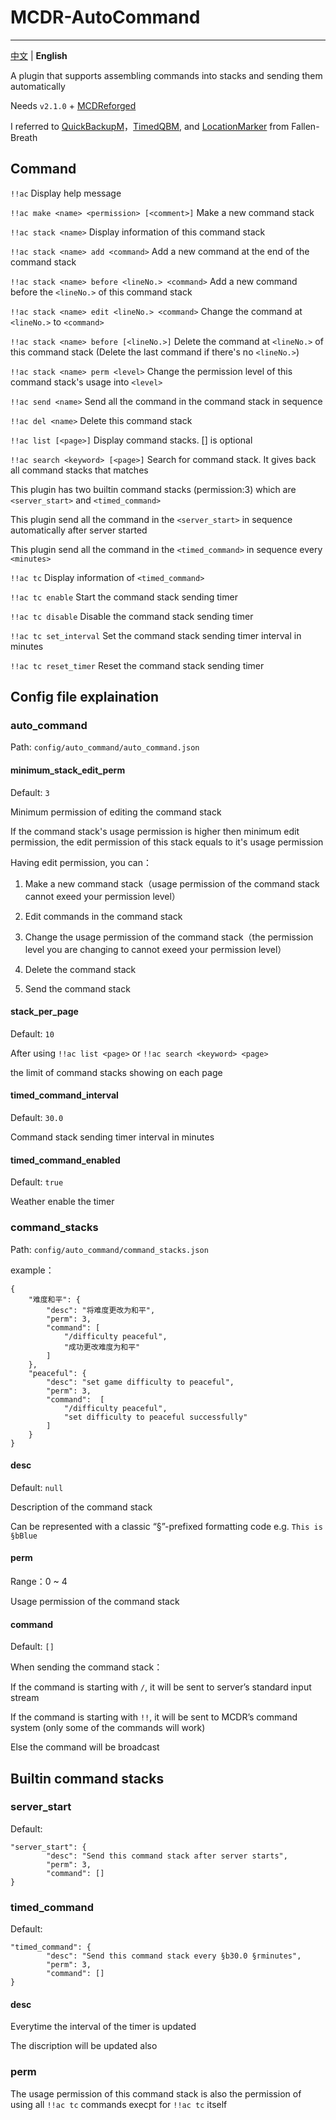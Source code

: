 # MCDR-AutoCommand
---------

[中文](./README.md) | **English**

A plugin that supports assembling commands into stacks and sending them automatically

Needs `v2.1.0` + [MCDReforged](https://github.com/Fallen-Breath/MCDReforged)

I referred to [QuickBackupM](https://github.com/TISUnion/QuickBackupM)，[TimedQBM](https://github.com/TISUnion/TimedQBM), and [LocationMarker](https://github.com/TISUnion/LocationMarker) from Fallen-Breath

## Command

`!!ac` Display help message

`!!ac make <name> <permission> [<comment>]` Make a new command stack

`!!ac stack <name>` Display information of this command stack

`!!ac stack <name> add <command>` Add a new command at the end of the command stack

`!!ac stack <name> before <lineNo.> <command>` Add a new command before the `<lineNo.>` of this command stack

`!!ac stack <name> edit <lineNo.> <command>` Change the command at `<lineNo.>` to `<command>`

`!!ac stack <name> before [<lineNo.>]` Delete the command at `<lineNo.>` of this command stack (Delete the last command if there's no `<lineNo.>`)

`!!ac stack <name> perm <level>` Change the permission level of this command stack's usage into `<level>`

`!!ac send <name>` Send all the command in the command stack in sequence

`!!ac del <name>` Delete this command stack

`!!ac list [<page>]` Display command stacks. [<page>] is optional

`!!ac search <keyword> [<page>]` Search for command stack. It gives back all command stacks that matches

This plugin has two builtin command stacks (permission:3) which are `<server_start>` and `<timed_command>`

This plugin send all the command in the `<server_start>` in sequence automatically after server started

This plugin send all the command in the `<timed_command>` in sequence every `<minutes>`

`!!ac tc` Display information of `<timed_command>`

`!!ac tc enable` Start the command stack sending timer

`!!ac tc disable` Disable the command stack sending timer

`!!ac tc set_interval` Set the command stack sending timer interval in minutes

`!!ac tc reset_timer` Reset the command stack sending timer

## Config file explaination

### auto_command

Path: `config/auto_command/auto_command.json`

#### minimum_stack_edit_perm

Default: `3`

Minimum permission of editing the command stack

If the command stack's usage permission is higher then minimum edit permission, the edit permission of this stack equals to it's usage permission

Having edit permission, you can：

1. Make a new command stack（usage permission of the command stack cannot exeed your permission level）

2. Edit commands in the command stack

3. Change the usage permission of the command stack（the permission level you are changing to cannot exeed your permission level）

4. Delete the command stack

5. Send the command stack

#### stack_per_page

Default: `10`

After using `!!ac list <page>` or `!!ac search <keyword> <page>`

the limit of command stacks showing on each page

#### timed_command_interval

Default: `30.0`

Command stack sending timer interval in minutes

#### timed_command_enabled

Default: `true`

Weather enable the timer

### command_stacks

Path: `config/auto_command/command_stacks.json`

example：


```
{
    "难度和平": {
        "desc": "将难度更改为和平",
        "perm": 3,
        "command": [
            "/difficulty peaceful",
            "成功更改难度为和平"
        ]
    },
    "peaceful": {
        "desc": "set game difficulty to peaceful",
        "perm": 3,
        "command":  [
            "/difficulty peaceful",
            "set difficulty to peaceful successfully"
        ]
    }
}
```

#### desc

Default: `null`

Description of the command stack

Can be represented with a classic “§”-prefixed formatting code
e.g. `This is §bBlue`

#### perm

Range：0 ~ 4

Usage permission of the command stack

#### command

Default: `[]`

When sending the command stack：

If the command is starting with `/`, it will be sent to server’s standard input stream

If the command is starting with `!!`, it will be sent to MCDR’s command system (only some of the commands will work)

Else the command will be broadcast

## Builtin command stacks

### server_start

Default: 

```
"server_start": {
        "desc": "Send this command stack after server starts",
        "perm": 3,
        "command": []
}
```

### timed_command

Default: 

```
"timed_command": {
        "desc": "Send this command stack every §b30.0 §rminutes",
        "perm": 3,
        "command": []
}
```

#### desc

Everytime the interval of the timer is updated

The discription will be updated also

### perm

The usage permission of this command stack is also the permission of using all `!!ac tc` commands execpt for `!!ac tc` itself